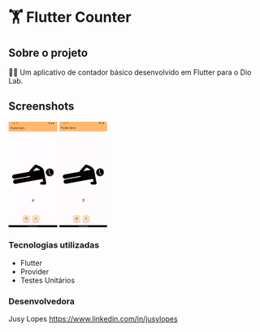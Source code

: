 # 🏋️ Flutter Counter
## Sobre o projeto

 💪🏼 Um aplicativo de contador básico desenvolvido em Flutter para o Dio Lab.

## Screenshots
<p>
<img src="screenshots/Screenshot_1.png" width="19%">
<img src="screenshots/counter.gif" width="18.8%">
</p>


### Tecnologias utilizadas

* Flutter
* Provider
* Testes Unitários


### Desenvolvedora

Jusy Lopes
https://www.linkedin.com/in/jusylopes
